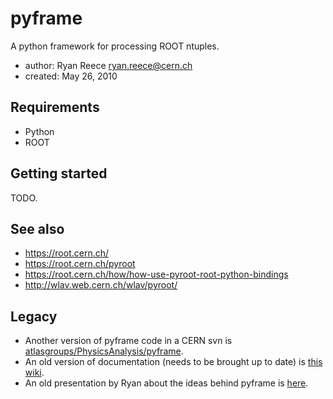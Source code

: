 # pyframe

A python framework for processing ROOT ntuples.

-   author: Ryan Reece <ryan.reece@cern.ch>
-   created: May 26, 2010


## Requirements

-   Python
-   ROOT


## Getting started

TODO.


## See also

-   <https://root.cern.ch/>
-   <https://root.cern.ch/pyroot>
-   <https://root.cern.ch/how/how-use-pyroot-root-python-bindings>
-   <http://wlav.web.cern.ch/wlav/pyroot/>


## Legacy

-   Another version of pyframe code in a CERN svn is [atlasgroups/PhysicsAnalysis/pyframe](https://svnweb.cern.ch/trac/atlasgroups/browser/PhysicsAnalysis/pyframe).
-   An old version of documentation (needs to be brought up to date) is [this wiki](https://twiki.cern.ch/twiki/bin/view/Sandbox/PyFrame).
-   An old presentation by Ryan about the ideas behind pyframe is [here](https://reece.web.cern.ch/reece/share/talks/2011/2011-09-21_pyframe_PAT.pdf).


